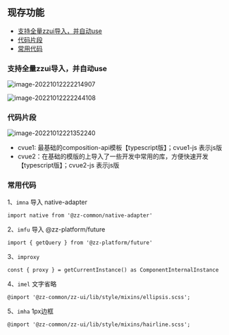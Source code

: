 ## 现存功能

- [支持全量zzui导入，并自动use](#支持全量zzui导入，并自动use)
- [代码片段](#代码片段)
- [常用代码](#常用代码)



### 支持全量zzui导入，并自动use

![image-20221012222214907](https://qn.huat.xyz/mac/20221012222214.png)





![image-20221012222244108](https://qn.huat.xyz/mac/20221012222244.png)

### 代码片段

![image-20221012221352240](https://qn.huat.xyz/mac/20221012221352.png)

- cvue1: 最基础的composition-api模板【typescript版】；cvue1-js 表示js版
- cvue2：在基础的模版的上导入了一些开发中常用的库，方便快速开发【typescript版】；cvue2-js 表示js版



### 常用代码

1、`imna` 导入 native-adapter

```
import native from '@zz-common/native-adapter'
```



2、`imfu` 导入 @zz-platform/future

```
import { getQuery } from '@zz-platform/future'
```



3、`improxy`  

```
const { proxy } = getCurrentInstance() as ComponentInternalInstance
```



4、`imel` 文字省略

```
@import '@zz-common/zz-ui/lib/style/mixins/ellipsis.scss';
```



5、`imha` 1px边框

```
@import '@zz-common/zz-ui/lib/style/mixins/hairline.scss';
```



